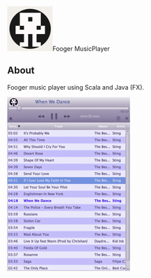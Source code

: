 

![fplayer logo](images/fooger-logo.png)Fooger MusicPlayer

About
-----

Fooger music player using Scala and Java (FX).

![ScalaFX Player](images/foogerplayer.png)


